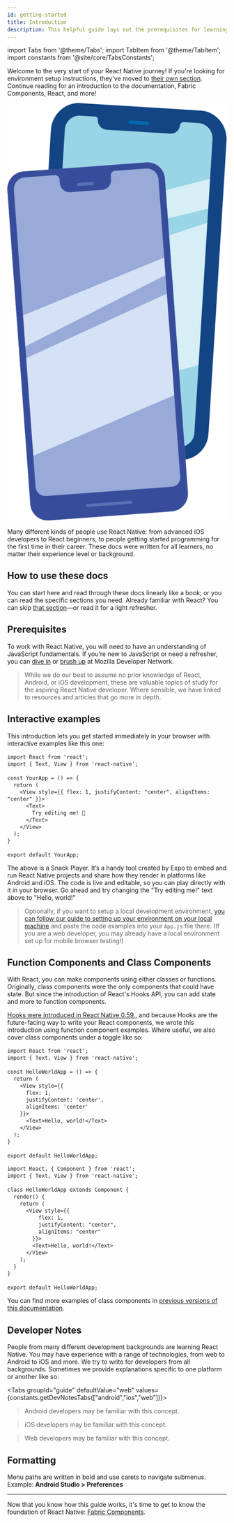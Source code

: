 ```yaml
---
id: getting-started
title: Introduction
description: This helpful guide lays out the prerequisites for learning React Native, using these docs, and setting up your environment.
---
```


import Tabs from '@theme/Tabs'; import TabItem from '@theme/TabItem'; import constants from '@site/core/TabsConstants';

<div className="content-banner">
  <p>
    Welcome to the very start of your React Native journey! If you're looking for environment setup instructions, they've moved to <a href="environment-setup">their own section</a>. Continue reading for an introduction to the documentation, Fabric Components, React, and more!
  </p>
  <img className="content-banner-img" src="/docs/assets/p_android-ios-devices.svg" alt=" " />
</div>

Many different kinds of people use React Native: from advanced iOS developers to React beginners, to people getting started programming for the first time in their career. These docs were written for all learners, no matter their experience level or background.

## How to use these docs

You can start here and read through these docs linearly like a book; or you can read the specific sections you need. Already familiar with React? You can skip [that section](intro-react)—or read it for a light refresher.

## Prerequisites

To work with React Native, you will need to have an understanding of JavaScript fundamentals. If you’re new to JavaScript or need a refresher, you can [dive in](https://developer.mozilla.org/en-US/docs/Web/JavaScript) or [brush up](https://developer.mozilla.org/en-US/docs/Web/JavaScript/A_re-introduction_to_JavaScript) at Mozilla Developer Network.

> While we do our best to assume no prior knowledge of React, Android, or iOS development, these are valuable topics of study for the aspiring React Native developer. Where sensible, we have linked to resources and articles that go more in depth.

## Interactive examples

This introduction lets you get started immediately in your browser with interactive examples like this one:

```SnackPlayer name=Hello%20World
import React from 'react';
import { Text, View } from 'react-native';

const YourApp = () => {
  return (
    <View style={{ flex: 1, justifyContent: "center", alignItems: "center" }}>
      <Text>
        Try editing me! 🎉
      </Text>
    </View>
  );
}

export default YourApp;
```

The above is a Snack Player. It’s a handy tool created by Expo to embed and run React Native projects and share how they render in platforms like Android and iOS. The code is live and editable, so you can play directly with it in your browser. Go ahead and try changing the "Try editing me!" text above to "Hello, world!"

> Optionally, if you want to setup a local development environment, [you can follow our guide to setting up your environment on your local machine](environment-setup) and paste the code examples into your `App.js` file there. (If you are a web developer, you may already have a local environment set up for mobile browser testing!)

## Function Components and Class Components

With React, you can make components using either classes or functions. Originally, class components were the only components that could have state. But since the introduction of React's Hooks API, you can add state and more to function components.

[Hooks were introduced in React Native 0.59.](/blog/2019/03/12/releasing-react-native-059), and because Hooks are the future-facing way to write your React components, we wrote this introduction using function component examples. Where useful, we also cover class components under a toggle like so:

<Tabs groupId="syntax" defaultValue={constants.defaultSyntax} values={constants.syntax}>
<TabItem value="functional">

```SnackPlayer name=Hello%20World%20Function%20Component
import React from 'react';
import { Text, View } from 'react-native';

const HelloWorldApp = () => {
  return (
    <View style={{
      flex: 1,
      justifyContent: 'center',
      alignItems: 'center'
    }}>
      <Text>Hello, world!</Text>
    </View>
  );
}

export default HelloWorldApp;
```

</TabItem>
<TabItem value="classical">

```SnackPlayer name=Hello%20World%20Class%20Component
import React, { Component } from 'react';
import { Text, View } from 'react-native';

class HelloWorldApp extends Component {
  render() {
    return (
      <View style={{
          flex: 1,
          justifyContent: "center",
          alignItems: "center"
        }}>
        <Text>Hello, world!</Text>
      </View>
    );
  }
}

export default HelloWorldApp;
```

</TabItem>
</Tabs>

You can find more examples of class components in [previous versions of this documentation](/versions).

## Developer Notes

People from many different development backgrounds are learning React Native. You may have experience with a range of technologies, from web to Android to iOS and more. We try to write for developers from all backgrounds. Sometimes we provide explanations specific to one platform or another like so:

<Tabs groupId="guide" defaultValue="web" values={constants.getDevNotesTabs(["android","ios","web"])}>

<TabItem value="android">

> Android developers may be familiar with this concept.

</TabItem>
<TabItem value="ios">

> iOS developers may be familiar with this concept.

</TabItem>
<TabItem value="web">

> Web developers may be familiar with this concept.

</TabItem>
</Tabs>

## Formatting

Menu paths are written in bold and use carets to navigate submenus. Example: **Android Studio > Preferences**

---

Now that you know how this guide works, it's time to get to know the foundation of React Native: [Fabric Components](intro-react-native-components.md).
